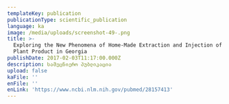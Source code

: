 ```yaml
---
templateKey: publication
publicationType: scientific_publication
language: ka
image: /media/uploads/screenshot-49-.png
title: >-
  Exploring the New Phenomena of Home-Made Extraction and Injection of Ephedra
  Plant Product in Georgia
publishDate: 2017-02-03T11:17:00.000Z
description: სამეცნიერო პუბლიკაცია
upload: false
kaFile: ''
enFile: ''
enLink: 'https://www.ncbi.nlm.nih.gov/pubmed/28157413'
---
```


